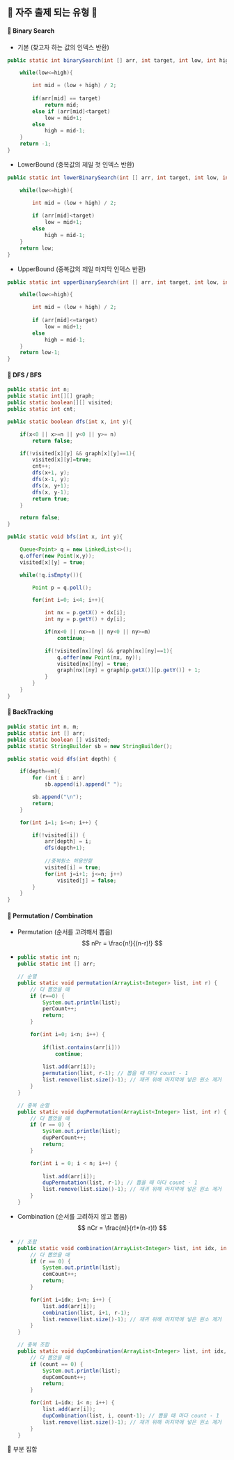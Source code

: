 ## 🎀 자주 출제 되는 유형 🎀

#### 💜 Binary Search

+ 기본 (찾고자 하는 값의 인덱스 반환)

```java
public static int binarySearch(int [] arr, int target, int low, int high) {

    while(low<=high){

        int mid = (low + high) / 2;
			
        if(arr[mid] == target)
            return mid;
        else if (arr[mid]<target)
			low = mid+1;
        else
            high = mid-1;
    }
    return -1;
} 
```

+ LowerBound (중복값의 제일 첫 인덱스 반환)

```java
public static int lowerBinarySearch(int [] arr, int target, int low, int high) {

    while(low<=high){

        int mid = (low + high) / 2;
			
		if (arr[mid]<target)
			low = mid+1;
        else
            high = mid-1;
    }
    return low;
} 
```

+ UpperBound (중복값의 제일 마지막 인덱스 반환)

```java
public static int upperBinarySearch(int [] arr, int target, int low, int high) {

    while(low<=high){

        int mid = (low + high) / 2;
			
		if (arr[mid]<=target)
			low = mid+1;
        else
            high = mid-1;
    }
    return low-1;
} 
```

#### 💜 DFS / BFS

```java
public static int n;
public static int[][] graph;
public static boolean[][] visited;
public static int cnt;

public static boolean dfs(int x, int y){

    if(x<0 || x>=n || y<0 || y>= n)
        return false;

    if(!visited[x][y] && graph[x][y]==1){
        visited[x][y]=true;
        cnt++;
        dfs(x+1, y);
        dfs(x-1, y);
        dfs(x, y+1);
        dfs(x, y-1);
        return true;
    }

    return false;
}
```

```java
public static void bfs(int x, int y){

    Queue<Point> q = new LinkedList<>();
    q.offer(new Point(x,y));
    visited[x][y] = true;

    while(!q.isEmpty()){

        Point p = q.poll();

        for(int i=0; i<4; i++){

            int nx = p.getX() + dx[i];
            int ny = p.getY() + dy[i];

            if(nx<0 || nx>=n || ny<0 || ny>=m)
                continue;

            if(!visited[nx][ny] && graph[nx][ny]==1){
                q.offer(new Point(nx, ny));
                visited[nx][ny] = true;
                graph[nx][ny] = graph[p.getX()][p.getY()] + 1;
            }
        }
    }
}
```



#### 💜 BackTracking

```java
public static int n, m;
public static int [] arr;
public static boolean [] visited;
public static StringBuilder sb = new StringBuilder();

public static void dfs(int depth) {

    if(depth==m){
        for (int i : arr)
            sb.append(i).append(" ");

        sb.append("\n");
        return;
    }

    for(int i=1; i<=n; i++) {

        if(!visited[i]) {
            arr[depth] = i;
            dfs(depth+1);
            
            //중복원소 허용안함
            visited[i] = true;
            for(int j=i+1; j<=n; j++)
                visited[j] = false;
        }
    }
}
```



#### 💜 Permutation / Combination

+ Permutation (순서를 고려해서 뽑음)
  $$
  nPr = \frac{n!}{(n-r)!}
  $$
  
+ ```java
  public static int n;
  public static int [] arr;
  
  // 순열
  public static void permutation(ArrayList<Integer> list, int r) {
      // 다 뽑았을 때
      if (r==0) {
          System.out.println(list);
          perCount++;
          return;
      }
  
      for(int i=0; i<n; i++) {
      
          if(list.contains(arr[i]))
              continue;
          
          list.add(arr[i]);
          permutation(list, r-1); // 뽑을 때 마다 count - 1
          list.remove(list.size()-1); // 재귀 위해 마지막에 넣은 원소 제거 
      }
  }
  
  // 중복 순열
  public static void dupPermutation(ArrayList<Integer> list, int r) {
      // 다 뽑았을 때
      if (r == 0) {
          System.out.println(list);
          dupPerCount++;
          return;
      }
  
      for(int i = 0; i < n; i++) {
          
          list.add(arr[i]);
          dupPermutation(list, r-1); // 뽑을 때 마다 count - 1
          list.remove(list.size()-1); // 재귀 위해 마지막에 넣은 원소 제거 
      }
  }
  ```

+ Combination (순서를 고려하지 않고 뽑음)
  $$
  nCr = \frac{n!}{r!*(n-r)!}
  $$

+ ```java
  // 조합
  public static void combination(ArrayList<Integer> list, int idx, int r) {
      // 다 뽑았을 때
      if (r == 0) {
          System.out.println(list);
          comCount++;
          return;
      }
  
      for(int i=idx; i<n; i++) {
          list.add(arr[i]);
          combination(list, i+1, r-1);
          list.remove(list.size()-1); // 재귀 위해 마지막에 넣은 원소 제거 
      }
  }
  
  // 중복 조합
  public static void dupCombination(ArrayList<Integer> list, int idx, int r) {
      // 다 뽑았을 때
      if (count == 0) {
          System.out.println(list);
          dupComCount++;
          return;
      }
  
      for(int i=idx; i< n; i++) {
          list.add(arr[i]);
          dupCombination(list, i, count-1); // 뽑을 때 마다 count - 1
          list.remove(list.size()-1); // 재귀 위해 마지막에 넣은 원소 제거 
      }
  }

💜 부분 집합



